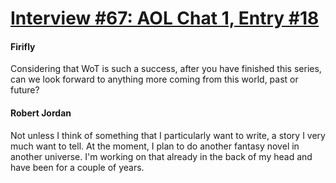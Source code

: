 # [Interview #67: AOL Chat 1, Entry #18](https://www.theoryland.com/intvmain.php?i=67#18)

#### Firifly

Considering that WoT is such a success, after you have finished this series, can we look forward to anything more coming from this world, past or future?

#### Robert Jordan

Not unless I think of something that I particularly want to write, a story I very much want to tell. At the moment, I plan to do another fantasy novel in another universe. I'm working on that already in the back of my head and have been for a couple of years.

